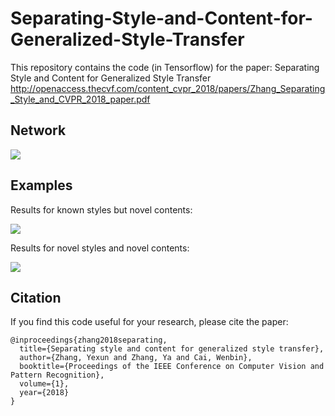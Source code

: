 # Separating-Style-and-Content-for-Generalized-Style-Transfer
This repository contains the code (in Tensorflow) for the paper:
Separating Style and Content for Generalized Style Transfer
http://openaccess.thecvf.com/content_cvpr_2018/papers/Zhang_Separating_Style_and_CVPR_2018_paper.pdf

Network
----
![](images/network.png)

Examples
----
Results for known styles but novel contents:

![](images/area2.png)

Results for novel styles and novel contents:

![](images/area4.png)


Citation
----
If you find this code useful for your research, please cite the paper:
```
@inproceedings{zhang2018separating,
  title={Separating style and content for generalized style transfer},
  author={Zhang, Yexun and Zhang, Ya and Cai, Wenbin},
  booktitle={Proceedings of the IEEE Conference on Computer Vision and Pattern Recognition},
  volume={1},
  year={2018}
}
```
